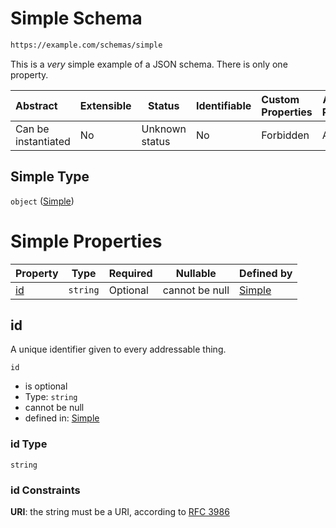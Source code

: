 # Simple Schema

```txt
https://example.com/schemas/simple
```

This is a _very_ simple example of a JSON schema. There is only one property.


| Abstract            | Extensible | Status         | Identifiable | Custom Properties | Additional Properties | Access Restrictions | Defined In                                                                           |
| :------------------ | ---------- | -------------- | ------------ | :---------------- | --------------------- | ------------------- | ------------------------------------------------------------------------------------ |
| Can be instantiated | No         | Unknown status | No           | Forbidden         | Allowed               | none                | [simple.schema.json](../generated-schemas/simple.schema.json "open original schema") |

## Simple Type

`object` ([Simple](simple.md))

# Simple Properties

| Property  | Type     | Required | Nullable       | Defined by                                                                                                                                              |
| :-------- | -------- | -------- | -------------- | :------------------------------------------------------------------------------------------------------------------------------------------------------ |
| [id](#id) | `string` | Optional | cannot be null | [Simple](complex-properties-refnestedobj-properties-refobj-properties-simple-properties-id.md "https&#x3A;//example.com/schemas/simple#/properties/id") |

## id

A unique identifier given to every addressable thing.


`id`

-   is optional
-   Type: `string`
-   cannot be null
-   defined in: [Simple](complex-properties-refnestedobj-properties-refobj-properties-simple-properties-id.md "https&#x3A;//example.com/schemas/simple#/properties/id")

### id Type

`string`

### id Constraints

**URI**: the string must be a URI, according to [RFC 3986](https://tools.ietf.org/html/rfc4291 "check the specification")
